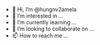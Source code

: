 - 👋 Hi, I’m @hungnv2amela
- 👀 I’m interested in ...
- 🌱 I’m currently learning ...
- 💞️ I’m looking to collaborate on ...
- 📫 How to reach me ...

<!---
hungnv2amela/hungnv2amela is a ✨ special ✨ repository because its `README.md` (this file) appears on your GitHub profile.
You can click the Preview link to take a look at your changes.
--->
